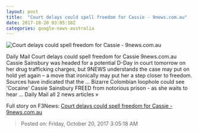 ```yaml
---
layout: post
title:  "Court delays could spell freedom for Cassie - 9news.com.au"
date: 2017-10-20 03:05:18Z
categories: google-news-australia
---
```


![Court delays could spell freedom for Cassie - 9news.com.au](https://cf-images.ap-southeast-2.prod.boltdns.net/v1/static/664969388001/21581abe-27d8-4407-89c7-6d06da004417/be4fca99-bd4c-4891-975d-c6090ed86f61/640x360/match/image.jpg)

Daily Mail Court delays could spell freedom for Cassie 9news.com.au Cassie Sainsbury was headed for a potential D-Day in court tomorrow on her drug trafficking charges, but 9NEWS understands the case may put on hold yet again – a move that ironically may put her a step closer to freedom. Sources have indicated that the ... Bizarre Colombian loophole could see 'Cocaine' Cassie Sainsbury FREED from notorious prison - as she waits to hear ... Daily Mail all 2 news articles »


Full story on F3News: [Court delays could spell freedom for Cassie - 9news.com.au](http://www.f3nws.com/n/EzkrGH)

> Posted on: Friday, October 20, 2017 3:05:18 AM
